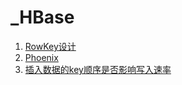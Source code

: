 # _HBase
1. [RowKey设计](RowKey设计.md)
2. [Phoenix](Phoenix.md)
3. [插入数据的key顺序是否影响写入速率](插入数据的key顺序是否影响写入速率.md)
